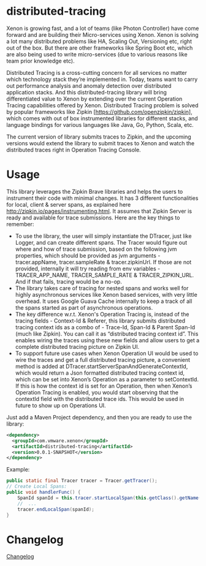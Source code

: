 # distributed-tracing
Xenon is growing fast, and a lot of teams (like Photon Controller) have come forward and are building their Micro-services using Xenon. Xenon is solving a lot many distributed problems like HA, Scaling Out, Versioning etc, right out of the box. But there are other frameworks like Spring Boot etc, which are also being used to write micro-services (due to various reasons like team prior knowledge etc).

Distributed Tracing is a cross-cutting concern for all services no matter which technology stack they’re implemented in. Today, teams want to carry out performance analysis and anomaly detection over distributed application stacks. And this distributed-tracing library will bring differentiated value to Xenon by extending over the current Operation Tracing capabilities offered by Xenon.
Distributed Tracing problem is solved by popular frameworks like Zipkin [https://github.com/openzipkin/zipkin], which comes with out of box instrumented libraries for different stacks, and language bindings for various languages like Java, Go, Python, Scala, etc.

The current version of library submits traces to Zipkin, and the upcoming versions would extend the library to submit traces to Xenon and watch the distributed traces right in Operation Tracing Console.

# Usage
This library leverages the Zipkin Brave libraries and helps the users to instrument their code with minimal changes. It has 3 different functionalities for local, client & server spans, as explained here http://zipkin.io/pages/instrumenting.html. It assumes that Zipkin Server is ready and available for trace submissions.
Here are the key things to remember:
- To use the library, the user will simply instantiate the DTracer, just like Logger, and can create different spans. The Tracer would figure out where and how of trace submission, based on the following jvm properties, which should be provided as jvm arguments - tracer.appName, tracer.sampleRate & tracer.zipkinUrl. If those are not provided, internally it will try reading from env variables - TRACER_APP_NAME, TRACER_SAMPLE_RATE & TRACER_ZIPKIN_URL. And if that fails, tracing would be a no-op.
- The library takes care of tracing for nested spans and works well for highly asynchronous services like Xenon based services, with very little overhead. It uses Google Guava Cache internally to keep a track of all the spans started as part of asynchronous operations.
- The key difference w.r.t. Xenon's Operation Tracing is, instead of the tracing fields - Context-Id & Referer, this library submits distributed tracing context ids as a combo of - Trace-Id, Span-Id & Parent Span-Id (much like Zipkin). You can call it as “distributed tracing context id”. This enables wiring the traces using these new fields and allow users to get a complete distributed tracing picture on Zipkin UI.
- To support future use cases when Xenon Operation UI would be used to wire the traces and get a full distributed tracing picture, a convenient method is added at DTracer.startServerSpanAndGenerateContextId, which would return a Json formatted distributed tracing context id, which can be set into Xenon’s Operation as a parameter to setContextId. If this is how the context id is set for an Operation, then when Xenon’s Operation Tracing is enabled, you would start observing that the contextId field with the distributed trace ids. This would be used in future to show up on Operations UI.

Just add a Maven Project dependency, and then you are ready to use the library:
```xml
<dependency>
  <groupId>com.vmware.xenon</groupId>
  <artifactId>distributed-tracing</artifactId>
  <version>0.0.1-SNAPSHOT</version>
</dependency>
```

Example:
```java
public static final Tracer tracer = Tracer.getTracer();
// Create Local Spans:
public void handlerFunc() {
    SpanId spanId = this.tracer.startLocalSpan(this.getClass().getName(), "handleFunc");
    //  ...
    tracer.endLocalSpan(spanId);
}
```
# Changelog
[Changelog](CHANGELOG.md)